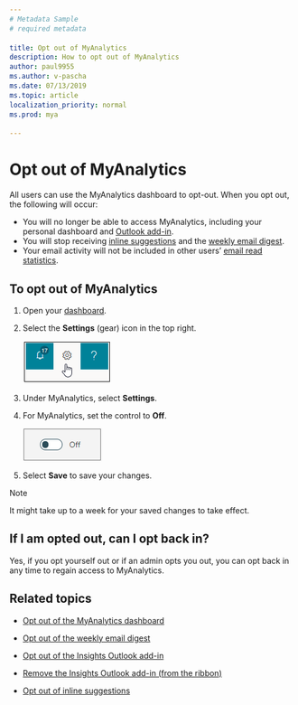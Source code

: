 ```yaml
---
# Metadata Sample
# required metadata

title: Opt out of MyAnalytics
description: How to opt out of MyAnalytics
author: paul9955
ms.author: v-pascha
ms.date: 07/13/2019
ms.topic: article
localization_priority: normal 
ms.prod: mya

---
```


# Opt out of MyAnalytics

All users can use the MyAnalytics dashboard to opt-out. When you opt out, the following will occur:

* You will no longer be able to access MyAnalytics, including your personal dashboard and [Outlook add-in](../use/add-in.md).
* You will stop receiving [inline suggestions](../use/mya-notifications.md) and the [weekly email digest](../use/email-digest.md).
* Your email activity will not be included in other users’ [email read statistics](../use/add-in.md#email-read-statistics).

## To opt out of MyAnalytics

1. Open your [dashboard](https://myanalytics.microsoft.com).
2. Select the **Settings** (gear) icon in the top right.

    ![MyAnalytics settings](../../Images/mya/use/mya-gear-settings.png)

3. Under MyAnalytics, select **Settings**.
4. For MyAnalytics, set the control to **Off**.

    ![Slider in off position](../../Images/mya/use/Slider-off.png)
  
5. Select **Save** to save your changes.

> [!NOTE]
> It might take up to a week for your saved changes to take effect.

## If I am opted out, can I opt back in?

Yes, if you opt yourself out or if an admin opts you out, you can opt back in any time to regain access to MyAnalytics.

## Related topics

* [Opt out of the MyAnalytics dashboard](dashboard-2.md#opt-out-of-the-myanalytics-dashboard)

* [Opt out of the weekly email digest](email-digest-2.md#opt-out-of-email-digests)

* [Opt out of the Insights Outlook add-in](../use/add-in.md#opt-out-of-the-insights-outlook-add-in) 

* [Remove the Insights Outlook add-in (from the ribbon)](mya-faq.md#q2-can-i-remove-the-insights-add-in-from-outlook) 


* [Opt out of inline suggestions](mya-notifications.md#opt-out-of-inline-suggestions)